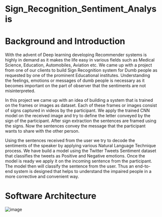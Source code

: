 # Sign_Recognition_Sentiment_Analysis

# Background and Introduction
With the advent of Deep learning developing Recommender systems is highly in demand as it makes the life easy in various fields such as Medical Science, Education, Automobiles, Aviation etc. We came up with a project from one of our clients to build Sign Recognition system for Dumb people as requested by one of the prominent Educational institutes. Understanding the feelings, emotions or messages of dumb people is necessary as it becomes important on the part of observer that the sentiments are not misinterpreted.

In this project we came up with an idea of building a system that is trained on the frames or images as dataset. Each of these frames or images consist of signs captured in videos by the participant. We apply the trained CNN model on the received image and try to define the letter conveyed by the sign of the participant. After sign extraction the sentences are framed using the signs. Now the sentences convey the message that the participant wants to share with the other person.

Using the sentences received from the user we try to decode the sentiments of the speaker by applying various Natural Language Technique process. We have build a model using the Twitter Tweets Sentiment dataset that classifies the tweets as Positive and Negative emotions. Once the model is ready we apply it on the incoming sentence from the participant. The model then will classify the sentence from the user. Thus an end-to-end system is designed that helps to understand the impaired people in a more corrective and convenient way.

#	Software Architecture
![image](https://user-images.githubusercontent.com/42905724/124798677-43fec280-df71-11eb-90b6-c5909bfbae85.png)
